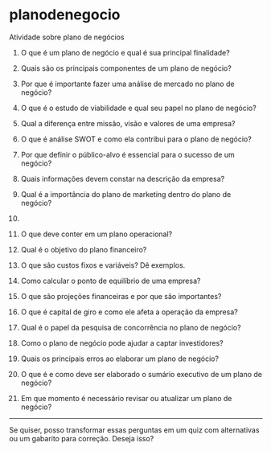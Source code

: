 # planodenegocio
Atividade sobre plano de negócios

1. O que é um plano de negócio e qual é sua principal finalidade?

2. Quais são os principais componentes de um plano de negócio?

3. Por que é importante fazer uma análise de mercado no plano de negócio?

4. O que é o estudo de viabilidade e qual seu papel no plano de negócio?

5. Qual a diferença entre missão, visão e valores de uma empresa?

6. O que é análise SWOT e como ela contribui para o plano de negócio?

7. Por que definir o público-alvo é essencial para o sucesso de um negócio?

8. Quais informações devem constar na descrição da empresa?

9. Qual é a importância do plano de marketing dentro do plano de negócio?
10. 
11. O que deve conter em um plano operacional?

12. Qual é o objetivo do plano financeiro?

13. O que são custos fixos e variáveis? Dê exemplos.

14. Como calcular o ponto de equilíbrio de uma empresa?

15. O que são projeções financeiras e por que são importantes?

16. O que é capital de giro e como ele afeta a operação da empresa?

17. Qual é o papel da pesquisa de concorrência no plano de negócio?

18. Como o plano de negócio pode ajudar a captar investidores?

19. Quais os principais erros ao elaborar um plano de negócio?

20. O que é e como deve ser elaborado o sumário executivo de um plano de negócio?

21. Em que momento é necessário revisar ou atualizar um plano de negócio?

---

Se quiser, posso transformar essas perguntas em um quiz com alternativas ou um gabarito para correção. Deseja isso?
